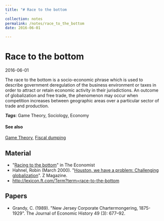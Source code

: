 ```yaml
---
title: "# Race to the bottom
"
collection: notes
permalink: /notes/race_to_the_bottom
date: 2016-06-01

---
```


# Race to the bottom

2016-06-01

The race to the bottom is a socio-economic phrase which is used to describe government deregulation of the business environment or taxes in order to attract or retain economic activity in their jurisdictions. An outcome of globalization and free trade, the phenomenon may occur when competition increases between geographic areas over a particular sector of trade and production.

***Tags***: Game Theory, Sociology, Economy

#### See also
[Game Theory](/notes/game_theory), [Fiscal dumping](/notes/fiscal_dumping)

## Material
* "[Racing to the bottom](http://www.economist.com/blogs/freeexchange/2013/11/labour-standards)" in The Economist
* Hahnel, Robin (March 2000). "[Houston, we have a problem: Challenging globalization](http://www.hartford-hwp.com/archives/25a/075.html)". Z Magazine.
* http://lexicon.ft.com/Term?term=race-to-the-bottom

## Papers
* Grandy, C. (1989). "New Jersey Corporate Chartermongering, 1875-1929". The Journal of Economic History 49 (3): 677–92.



